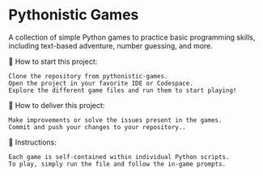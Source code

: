 # Pythonistic Games

A collection of simple Python games to practice basic programming skills, including text-based adventure, number guessing, and more.

🌱 How to start this project:

    Clone the repository from pythonistic-games.
    Open the project in your favorite IDE or Codespace.
    Explore the different game files and run them to start playing!

🚛 How to deliver this project:

    Make improvements or solve the issues present in the games.
    Commit and push your changes to your repository..

📝 Instructions:

    Each game is self-contained within individual Python scripts.
    To play, simply run the file and follow the in-game prompts.
